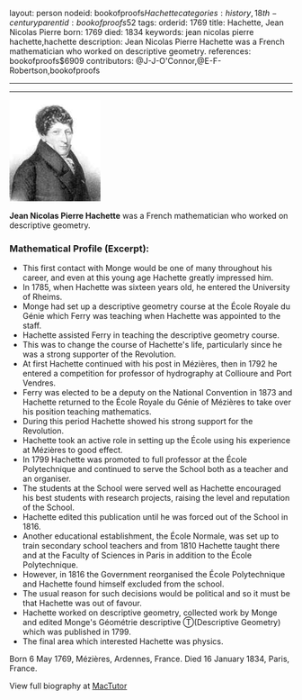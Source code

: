 layout: person
nodeid: bookofproofs$Hachette
categories: history,18th-century
parentid: bookofproofs$52
tags: 
orderid: 1769
title: Hachette, Jean Nicolas Pierre
born: 1769
died: 1834
keywords: jean nicolas pierre hachette,hachette
description: Jean Nicolas Pierre Hachette was a French mathematician who worked on descriptive geometry.
references: bookofproofs$6909
contributors: @J-J-O'Connor,@E-F-Robertson,bookofproofs

---



---

![Hachette.jpg](https://github.com/bookofproofs/bookofproofs.github.io/blob/main/_sources/_assets/images/portraits/Hachette.jpg?raw=true)

**Jean Nicolas Pierre Hachette** was a French mathematician who worked on descriptive geometry.

### Mathematical Profile (Excerpt):
* This first contact with Monge would be one of many throughout his career, and even at this young age Hachette greatly impressed him.
* In 1785, when Hachette was sixteen years old, he entered the University of Rheims.
* Monge had set up a descriptive geometry course at the École Royale du Génie which Ferry was teaching when Hachette was appointed to the staff.
* Hachette assisted Ferry in teaching the descriptive geometry course.
* This was to change the course of Hachette's life, particularly since he was a strong supporter of the Revolution.
* At first Hachette continued with his post in Mézières, then in 1792 he entered a competition for professor of hydrography at Collioure and Port Vendres.
* Ferry was elected to be a deputy on the National Convention in 1873 and Hachette returned to the École Royale du Génie of Mézières to take over his position teaching mathematics.
* During this period Hachette showed his strong support for the Revolution.
* Hachette took an active role in setting up the École using his experience at Mézières to good effect.
* In 1799 Hachette was promoted to full professor at the École Polytechnique and continued to serve the School both as a teacher and an organiser.
* The students at the School were served well as Hachette encouraged his best students with research projects, raising the level and reputation of the School.
* Hachette edited this publication until he was forced out of the School in 1816.
* Another educational establishment, the École Normale, was set up to train secondary school teachers and from 1810 Hachette taught there and at the Faculty of Sciences in Paris in addition to the École Polytechnique.
* However, in 1816 the Government reorganised the École Polytechnique and Hachette found himself excluded from the school.
* The usual reason for such decisions would be political and so it must be that Hachette was out of favour.
* Hachette worked on descriptive geometry, collected work by Monge and edited Monge's Géométrie descriptive Ⓣ(Descriptive Geometry) which was published in 1799.
* The final area which interested Hachette was physics.

Born 6 May 1769, Mézières, Ardennes, France. Died 16 January 1834, Paris, France.

View full biography at [MacTutor](https://mathshistory.st-andrews.ac.uk/Biographies/Hachette/)
